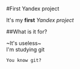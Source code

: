 #First Yandex project

It's my __first__ *Yandex project*

##What is it for?

~It's useless~  
I'm studying git

```
You know git?
```